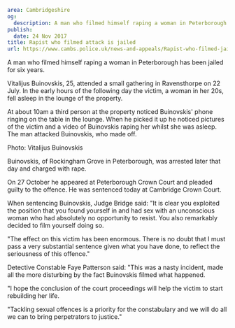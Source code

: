```yaml
area: Cambridgeshire
og:
  description: A man who filmed himself raping a woman in Peterborough has been jailed for six years.
publish:
  date: 24 Nov 2017
title: Rapist who filmed attack is jailed
url: https://www.cambs.police.uk/news-and-appeals/Rapist-who-filmed-jailed
```

A man who filmed himself raping a woman in Peterborough has been jailed for six years.​

Vitalijus Buinovskis, 25, attended a small gathering in Ravensthorpe on 22 July. In the early hours of the following day the victim, a woman in her 20s, fell asleep in the lounge of the property.

At about 10am a third person at the property noticed Buinovskis' phone ringing on the table in the lounge. When he picked it up he noticed pictures of the victim and a video of Buinovskis raping her whilst she was asleep. The man attacked Buinovskis, who made off.

Photo: Vitalijus Buinovskis

Buinovskis, of Rockingham Grove in Peterborough, was arrested later that day and charged with rape.

On 27 October he appeared at Peterborough Crown Court and pleaded guilty to the offence. He was sentenced today at Cambridge Crown Court.

When sentencing Buinovskis, Judge Bridge said: "It is clear you exploited the position that you found yourself in and had sex with an unconscious woman who had absolutely no opportunity to resist. You also remarkably decided to film yourself doing so.

"The effect on this victim has been enormous. There is no doubt that I must pass a very substantial sentence given what you have done, to reflect the seriousness of this offence."

Detective Constable Faye Patterson said: "This was a nasty incident, made all the more disturbing by the fact Buinovskis filmed what happened.

"I hope the conclusion of the court proceedings will help the victim to start rebuilding her life.

"Tackling sexual offences is a priority for the constabulary and we will do all we can to bring perpetrators to justice."
